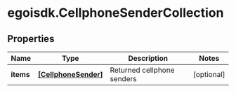 # egoisdk.CellphoneSenderCollection

## Properties

Name | Type | Description | Notes
------------ | ------------- | ------------- | -------------
**items** | [**[CellphoneSender]**](CellphoneSender.md) | Returned cellphone senders | [optional] 


